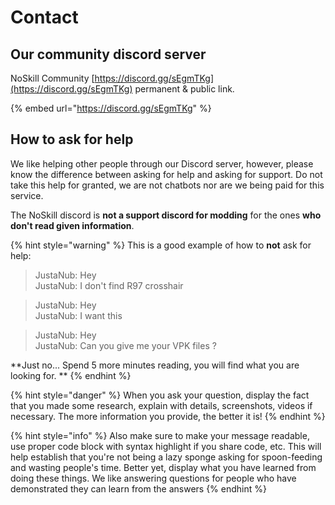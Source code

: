 # Contact

## Our community discord server

NoSkill Community [https://discord.gg/sEgmTKg](https://discord.gg/sEgmTKg) permanent & public link.

{% embed url="https://discord.gg/sEgmTKg" %}

## How to ask for help

We like helping other people through our Discord server, however, please know the difference between asking for help and asking for support. Do not take this help for granted, we are not chatbots nor are we being paid for this service.

The NoSkill discord is **not a support discord for modding** for the ones **who don't read given information**.&#x20;

{% hint style="warning" %}
This is a good example of how to **not** ask for help:

> JustaNub: Hey\
> JustaNub: I don't find R97 crosshair

> JustaNub: Hey\
> JustaNub: I want this

> JustaNub: Hey\
> JustaNub: Can you give me your VPK files ?

**Just no... Spend 5 more minutes reading, you will find what you are looking for. **
{% endhint %}

{% hint style="danger" %}
When you ask your question, display the fact that you made some research, explain with details, screenshots, videos if necessary. The more information you provide, the better it is!
{% endhint %}

{% hint style="info" %}
Also make sure to make your message readable, use proper code block with syntax highlight if you share code, etc. This will help establish that you're not being a lazy sponge asking for spoon-feeding and wasting people's time. Better yet, display what you have learned from doing these things. We like answering questions for people who have demonstrated they can learn from the answers
{% endhint %}
